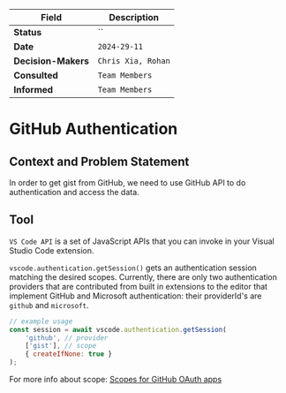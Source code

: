 | Field             | Description                                                                                                              |
|-------------------|--------------------------------------------------------------------------------------------------------------------------|
| **Status**        | ``                                            |
| **Date**          | `2024-29-11`                                                                       |
| **Decision-Makers** | `Chris Xia, Rohan`                                                                            |
| **Consulted**     | `Team Members` |
| **Informed**      | `Team Members` |

# GitHub Authentication

## Context and Problem Statement

In order to get gist from GitHub, we need to use GitHub API to do authentication and access the data.

## Tool
`VS Code API` is a set of JavaScript APIs that you can invoke in your Visual Studio Code extension.

`vscode.authentication.getSession()` gets an authentication session matching the desired scopes. Currently, there are only two authentication providers that are contributed from built in extensions to the editor that implement GitHub and Microsoft authentication: their providerId's are `github` and `microsoft`.

```javascript
// example usage
const session = await vscode.authentication.getSession(
    'github', // provider
    ['gist'], // scope
    { createIfNone: true }
);
```

For more info about scope: [Scopes for GitHub OAuth apps](https://docs.github.com/en/apps/oauth-apps/building-oauth-apps/scopes-for-oauth-apps)